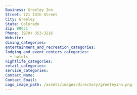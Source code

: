 ```yaml
---
Business: Greeley Inn
Street: 721 13th Street
City: Greeley
State: Colorado
Zip: 80631
Phone: (970) 353-3216
Website:
dining_categories:
entertainment_and_recreation_categories:
lodging_and_event_centers_categories:
  - hotels
nightlife_categories:
retail_categories:
service_categories:
Contact_Name:
Contact_Email:
Logo_image_path: /assets/images/directory/greeleyinn.png
---
```



